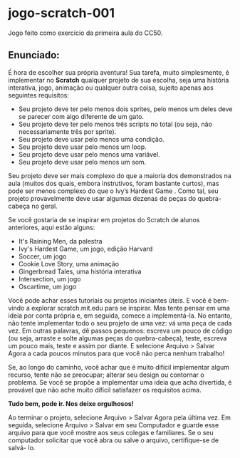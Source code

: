 # jogo-scratch-001
Jogo feito como exercício da primeira aula do CC50.

## Enunciado:
É hora de escolher sua própria aventura! Sua tarefa, muito simplesmente, é implementar no **Scratch** qualquer projeto de sua escolha, seja uma história interativa, jogo, animação ou qualquer outra coisa, sujeito apenas aos seguintes requisitos:

* Seu projeto deve ter pelo menos dois sprites, pelo menos um deles deve se parecer com algo diferente de um gato.
* Seu projeto deve ter pelo menos três scripts no total (ou seja, não necessariamente três por sprite).
* Seu projeto deve usar pelo menos uma condição.
* Seu projeto deve usar pelo menos um loop.
* Seu projeto deve usar pelo menos uma variável.
* Seu projeto deve usar pelo menos um som.

Seu projeto deve ser mais complexo do que a maioria dos demonstrados na aula (muitos dos quais, embora instrutivos, foram bastante curtos), mas pode ser menos complexo do que o Ivy’s Hardest Game . Como tal, seu projeto provavelmente deve usar algumas dezenas de peças do quebra-cabeça no geral.

Se você gostaria de se inspirar em projetos do Scratch de alunos anteriores, aqui estão alguns:

* It's Raining Men, da palestra
* Ivy's Hardest Game, um jogo, edição Harvard
* Soccer, um jogo
* Cookie Love Story, uma animação
* Gingerbread Tales, uma história interativa
* Intersection, um jogo
* Oscartime, um jogo

Você pode achar esses tutoriais ou projetos iniciantes úteis. E você é bem-vindo a explorar scratch.mit.edu para se inspirar. Mas tente pensar em uma ideia por conta própria e, em seguida, comece a implementá-la. No entanto, não tente implementar todo o seu projeto de uma vez: vá uma peça de cada vez. Em outras palavras, dê passos pequenos: escreva um pouco de código (ou seja, arraste e solte algumas peças do quebra-cabeça), teste, escreva um pouco mais, teste e assim por diante. E selecione Arquivo > Salvar Agora a cada poucos minutos para que você não perca nenhum trabalho!        

Se, ao longo do caminho, você achar que é muito difícil implementar algum recurso, tente não se preocupar; alterar seu design ou contornar o problema. Se você se propõe a implementar uma ideia que acha divertida, é provável que não ache muito difícil satisfazer os requisitos acima.

**Tudo bem, pode ir. Nos deixe orgulhosos!**

Ao terminar o projeto, selecione Arquivo > Salvar Agora pela última vez. Em seguida, selecione Arquivo > Salvar em seu Computador e guarde esse arquivo para que você mostre aos seus colegas e familiares. Se o seu computador solicitar que você abra ou salve o arquivo, certifique-se de salvá- lo.
